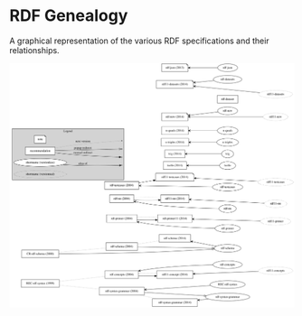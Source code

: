 # RDF Genealogy

A graphical representation of the various RDF specifications and their relationships.

![the genealogy of RDF specifications](rdf-genealogy.svg)
